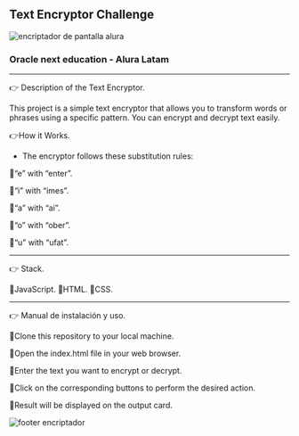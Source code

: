 ## Text Encryptor Challenge

![encriptador de pantalla alura](https://github.com/user-attachments/assets/b30872fb-39a7-48e2-8a4e-c38869ced3a3)

### Oracle next education - Alura Latam

* * * * * * * * * * * * * * * * * * * * * * * * * * * * * * * * * * * * * * * * * * * * * * * * * * * 
:point_right: Description of the Text Encryptor.

This project is a simple text encryptor that allows you to transform words or phrases using a specific pattern. You can encrypt and decrypt text easily.

:point_right:How it Works.

- The encryptor follows these substitution rules:

:small_orange_diamond:“e” with “enter”.

:small_orange_diamond:“i” with “imes”.

:small_orange_diamond:“a” with “ai”.

:small_orange_diamond:“o” with “ober”.

:small_orange_diamond:“u” with “ufat”.

* * * * * * * * * * * * * * * * * * * * * * * * * * * * * * * * * * * * * * * * * * * * * * * * * * * 

:point_right: Stack.

:small_orange_diamond:JavaScript.
:small_orange_diamond:HTML.
:small_orange_diamond:CSS.

* * * * * * * * * * * * * * * * * * * * * * * * * * * * * * * * * * * * * * * * * * * * * * * * * * * 

:point_right: Manual de instalación y uso.

:small_orange_diamond:Clone this repository to your local machine.

:small_orange_diamond:Open the index.html file in your web browser.

:small_orange_diamond:Enter the text you want to encrypt or decrypt.

:small_orange_diamond:Click on the corresponding buttons to perform the desired action.

:small_orange_diamond:Result will be displayed on the output card.



![footer encriptador](https://github.com/user-attachments/assets/5babf13a-1404-48be-9d64-dcfd83c52c8f)
